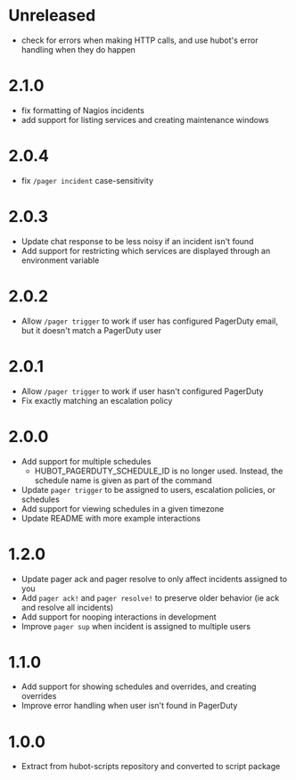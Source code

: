 Unreleased
==========

* check for errors when making HTTP calls, and use hubot's error handling when they do happen

2.1.0
=====

* fix formatting of Nagios incidents
* add support for listing services and creating maintenance windows


2.0.4
=====

* fix `/pager incident` case-sensitivity

2.0.3
=====

* Update chat response to be less noisy if an incident isn't found
* Add support for restricting which services are displayed through an environment variable

2.0.2
=====

* Allow `/pager trigger` to work if user has configured PagerDuty email, but it doesn't match a PagerDuty user

2.0.1
=====

* Allow `/pager trigger` to work if user hasn't configured PagerDuty
* Fix exactly matching an escalation policy

2.0.0
=====

* Add support for multiple schedules
  * HUBOT_PAGERDUTY_SCHEDULE_ID is no longer used. Instead, the schedule name is given as part of the command
* Update `pager trigger` to be assigned to users, escalation policies, or schedules
* Add support for viewing schedules in a given timezone
* Update README with more example interactions

1.2.0
=====

* Update pager ack and pager resolve to only affect incidents assigned to you
* Add `pager ack!` and `pager resolve!` to preserve older behavior (ie ack and resolve all incidents)
* Add support for nooping interactions in development
* Improve `pager sup` when incident is assigned to multiple users


1.1.0
=====

* Add support for showing schedules and overrides, and creating overrides
* Improve error handling when user isn't found in PagerDuty

1.0.0
=====

* Extract from hubot-scripts repository and converted to script package
